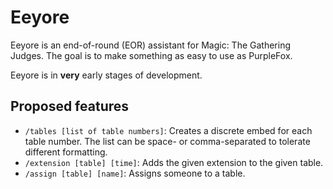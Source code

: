 # Eeyore

Eeyore is an end-of-round (EOR) assistant for Magic: The Gathering Judges. The goal is to make something
as easy to use as PurpleFox.

Eeyore is in **very** early stages of development.

## Proposed features

* `/tables [list of table numbers]`: Creates a discrete embed for each table number. The list can be space- or comma-separated to tolerate different formatting.
* `/extension [table] [time]`: Adds the given extension to the given table.
* `/assign [table] [name]`: Assigns someone to a table. 
